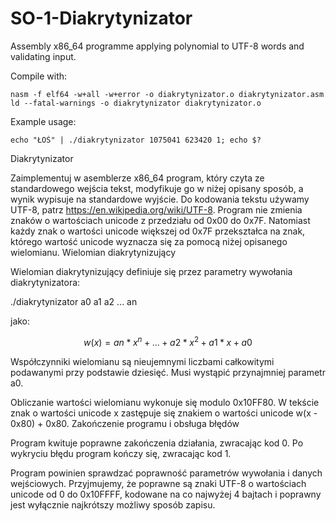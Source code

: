 # SO-1-Diakrytynizator
Assembly x86_64 programme applying polynomial to UTF-8 words and validating input.

Compile with: 
```
nasm -f elf64 -w+all -w+error -o diakrytynizator.o diakrytynizator.asm
ld --fatal-warnings -o diakrytynizator diakrytynizator.o
```

Example usage:
```
echo "ŁOŚ" | ./diakrytynizator 1075041 623420 1; echo $?
```

Diakrytynizator

Zaimplementuj w asemblerze x86_64 program, który czyta ze standardowego wejścia tekst, modyfikuje go w niżej opisany sposób, a wynik wypisuje na standardowe wyjście. Do kodowania tekstu używamy UTF-8, patrz https://en.wikipedia.org/wiki/UTF-8. Program nie zmienia znaków o wartościach unicode z przedziału od 0x00 do 0x7F. Natomiast każdy znak o wartości unicode większej od 0x7F przekształca na znak, którego wartość unicode wyznacza się za pomocą niżej opisanego wielomianu.
Wielomian diakrytynizujący

Wielomian diakrytynizujący definiuje się przez parametry wywołania diakrytynizatora:

./diakrytynizator a0 a1 a2 ... an

jako:

$$ w(x) = an * x^n + ... + a2 * x^2 + a1 * x + a0 $$

Współczynniki wielomianu są nieujemnymi liczbami całkowitymi podawanymi przy podstawie dziesięć. Musi wystąpić przynajmniej parametr a0.

Obliczanie wartości wielomianu wykonuje się modulo 0x10FF80. W tekście znak o wartości unicode x zastępuje się znakiem o wartości unicode w(x - 0x80) + 0x80.
Zakończenie programu i obsługa błędów

Program kwituje poprawne zakończenia działania, zwracając kod 0. Po wykryciu błędu program kończy się, zwracając kod 1.

Program powinien sprawdzać poprawność parametrów wywołania i danych wejściowych. Przyjmujemy, że poprawne są znaki UTF-8 o wartościach unicode od 0 do 0x10FFFF, kodowane na co najwyżej 4 bajtach i poprawny jest wyłącznie najkrótszy możliwy sposób zapisu.
